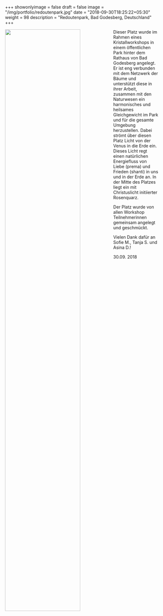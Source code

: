 +++
showonlyimage = false
draft = false
image = "/img/portfolio/redoutenpark.jpg"
date = "2018-09-30T18:25:22+05:30"
weight = 98
description = "Redoutenpark, Bad Godesberg, Deutschland"
+++

<img src="/img/portfolio/redoutenpark.jpg" width=70% id="bildImText" align="left"/>

Dieser Platz wurde im Rahmen eines Kristallworkshops in einem öffentlichen Park hinter dem Rathaus von Bad Godesberg angelegt. Er ist eng verbunden mit dem Netzwerk der Bäume und unterstützt diese in ihrer Arbeit, zusammen mit den Naturwesen ein harmonisches und heilsames Gleichgewicht im Park und für die gesamte Umgebung herzustellen. Dabei strömt über diesen Platz Licht von der Venus in die Erde ein. Dieses Licht regt einen natürlichen Energiefluss von Liebe (prema) und Frieden (shanti) in uns und in der Erde an.
In der Mitte des Platzes liegt ein mit Christuslicht initiierter Rosenquarz.

Der Platz wurde von allen Workshop Teilnehmerinnen gemeinsam angelegt und geschmückt.

Vielen Dank dafür an Sofie M., Tanja S. und Asina D.!

30.09. 2018
